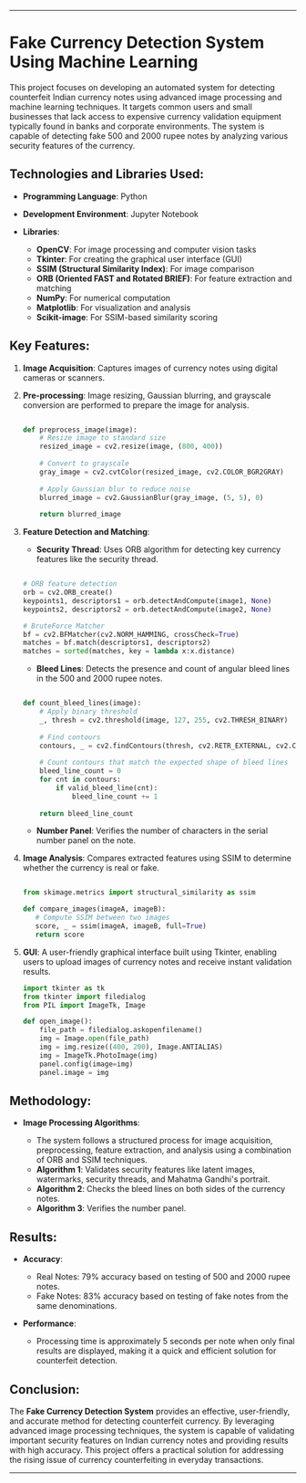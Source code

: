 
---

# **Fake Currency Detection System Using Machine Learning**



This project focuses on developing an automated system for detecting counterfeit Indian currency notes using advanced image processing and machine learning techniques. It targets common users and small businesses that lack access to expensive currency validation equipment typically found in banks and corporate environments. The system is capable of detecting fake 500 and 2000 rupee notes by analyzing various security features of the currency.

## Technologies and Libraries Used:

- **Programming Language**: Python

- **Development Environment**: Jupyter Notebook

- **Libraries**:

  - **OpenCV**: For image processing and computer vision tasks
  - **Tkinter**: For creating the graphical user interface (GUI)
  - **SSIM (Structural Similarity Index)**: For image comparison
  - **ORB (Oriented FAST and Rotated BRIEF)**: For feature extraction and matching
  - **NumPy**: For numerical computation
  - **Matplotlib**: For visualization and analysis
  - **Scikit-image**: For SSIM-based similarity scoring

## Key Features:

1. **Image Acquisition**: Captures images of currency notes using digital cameras or scanners.

2. **Pre-processing**: Image resizing, Gaussian blurring, and grayscale conversion are performed to prepare the image for analysis.

   ```python
   
   def preprocess_image(image):
       # Resize image to standard size
       resized_image = cv2.resize(image, (800, 400))
       
       # Convert to grayscale
       gray_image = cv2.cvtColor(resized_image, cv2.COLOR_BGR2GRAY)
       
       # Apply Gaussian blur to reduce noise
       blurred_image = cv2.GaussianBlur(gray_image, (5, 5), 0)
       
       return blurred_image
   ```
   
3. **Feature Detection and Matching**:

    - **Security Thread**: Uses ORB algorithm for detecting key currency features like the security thread. <br>
   ```python
   
   # ORB feature detection
   orb = cv2.ORB_create()
   keypoints1, descriptors1 = orb.detectAndCompute(image1, None)
   keypoints2, descriptors2 = orb.detectAndCompute(image2, None)
   
   # BruteForce Matcher
   bf = cv2.BFMatcher(cv2.NORM_HAMMING, crossCheck=True)
   matches = bf.match(descriptors1, descriptors2)
   matches = sorted(matches, key = lambda x:x.distance)
   ```
   
   - **Bleed Lines**: Detects the presence and count of angular bleed lines in the 500 and 2000 rupee notes.
     
     

   ```python
   
   def count_bleed_lines(image):
       # Apply binary threshold
       _, thresh = cv2.threshold(image, 127, 255, cv2.THRESH_BINARY)
       
       # Find contours
       contours, _ = cv2.findContours(thresh, cv2.RETR_EXTERNAL, cv2.CHAIN_APPROX_SIMPLE)
       
       # Count contours that match the expected shape of bleed lines
       bleed_line_count = 0
       for cnt in contours:
           if valid_bleed_line(cnt):
               bleed_line_count += 1
       
       return bleed_line_count
   ```
   
   - **Number Panel**: Verifies the number of characters in the serial number panel on the note.
     
     
5. **Image Analysis**: Compares extracted features using SSIM to determine whether the currency is real or fake.

    ```python
    
   from skimage.metrics import structural_similarity as ssim
   
   def compare_images(imageA, imageB):
       # Compute SSIM between two images
       score, _ = ssim(imageA, imageB, full=True)
       return score
   ```

6. **GUI**: A user-friendly graphical interface built using Tkinter, enabling users to upload images of currency notes and receive instant validation results.
   
   ```python
   import tkinter as tk
   from tkinter import filedialog
   from PIL import ImageTk, Image
   
   def open_image():
       file_path = filedialog.askopenfilename()
       img = Image.open(file_path)
       img = img.resize((400, 200), Image.ANTIALIAS)
       img = ImageTk.PhotoImage(img)
       panel.config(image=img)
       panel.image = img
   ```

## Methodology:

- **Image Processing Algorithms**:
  
  - The system follows a structured process for image acquisition, preprocessing, feature extraction, and analysis using a combination of ORB and SSIM techniques.
  - **Algorithm 1**: Validates security features like latent images, watermarks, security threads, and Mahatma Gandhi's portrait.
  - **Algorithm 2**: Checks the bleed lines on both sides of the currency notes.
  - **Algorithm 3**: Verifies the number panel.

## Results:

- **Accuracy**:
  
  - Real Notes: 79% accuracy based on testing of 500 and 2000 rupee notes.
  - Fake Notes: 83% accuracy based on testing of fake notes from the same denominations.
  
- **Performance**:
  
  - Processing time is approximately 5 seconds per note when only final results are displayed, making it a quick and efficient solution for counterfeit detection.

## Conclusion:

The **Fake Currency Detection System** provides an effective, user-friendly, and accurate method for detecting counterfeit currency. By leveraging advanced image processing techniques, the system is capable of validating important security features on Indian currency notes and providing results with high accuracy. This project offers a practical solution for addressing the rising issue of currency counterfeiting in everyday transactions.

---

